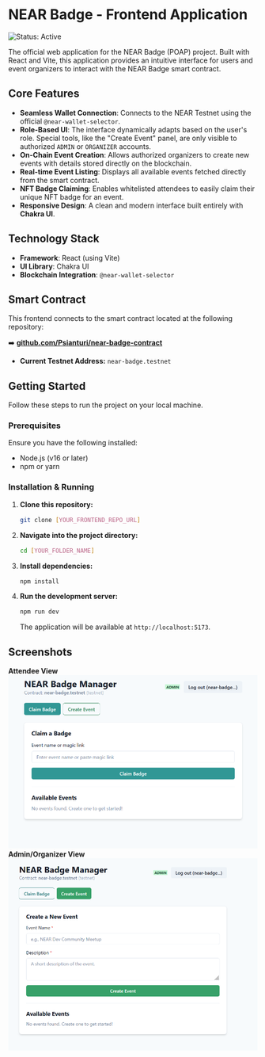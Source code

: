 # NEAR Badge - Frontend Application

![Status: Active](https://img.shields.io/badge/status-active-success.svg)

The official web application for the NEAR Badge (POAP) project. Built with React and Vite, this application provides an intuitive interface for users and event organizers to interact with the NEAR Badge smart contract.

## Core Features

-   **Seamless Wallet Connection**: Connects to the NEAR Testnet using the official `@near-wallet-selector`.
-   **Role-Based UI**: The interface dynamically adapts based on the user's role. Special tools, like the "Create Event" panel, are only visible to authorized `ADMIN` or `ORGANIZER` accounts.
-   **On-Chain Event Creation**: Allows authorized organizers to create new events with details stored directly on the blockchain.
-   **Real-time Event Listing**: Displays all available events fetched directly from the smart contract.
-   **NFT Badge Claiming**: Enables whitelisted attendees to easily claim their unique NFT badge for an event.
-   **Responsive Design**: A clean and modern interface built entirely with **Chakra UI**.

## Technology Stack

-   **Framework**: React (using Vite)
-   **UI Library**: Chakra UI
-   **Blockchain Integration**: `@near-wallet-selector`

## Smart Contract

This frontend connects to the smart contract located at the following repository:

➡️ **[github.com/Psianturi/near-badge-contract](https://github.com/Psianturi/near-badge-contract)**

-   **Current Testnet Address:** `near-badge.testnet`

## Getting Started

Follow these steps to run the project on your local machine.

### Prerequisites

Ensure you have the following installed:
-   Node.js (v16 or later)
-   npm or yarn

### Installation & Running

1.  **Clone this repository:**
    ```bash
    git clone [YOUR_FRONTEND_REPO_URL]
    ```

2.  **Navigate into the project directory:**
    ```bash
    cd [YOUR_FOLDER_NAME]
    ```

3.  **Install dependencies:**
    ```bash
    npm install
    ```

4.  **Run the development server:**
    ```bash
    npm run dev
    ```
    The application will be available at `http://localhost:5173`.

## Screenshots

**Attendee View**
![alt text](01.png)
**Admin/Organizer View**
![alt text](02.png)

